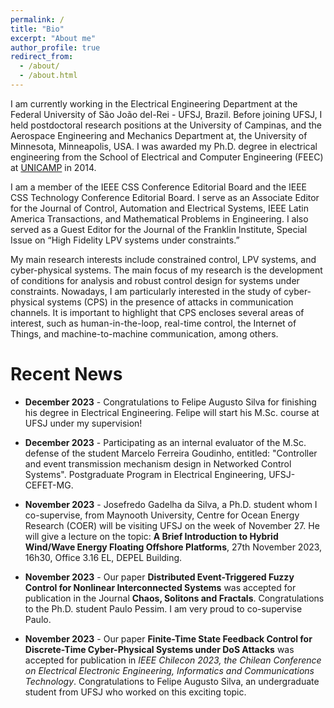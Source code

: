 ```yaml
---
permalink: /
title: "Bio"
excerpt: "About me"
author_profile: true
redirect_from: 
  - /about/
  - /about.html
---
```



I am currently working in the Electrical Engineering Department at the Federal University of São João del-Rei - UFSJ, Brazil. Before joining UFSJ, I held postdoctoral research positions at the University of Campinas, and the Aerospace Engineering and Mechanics Department at, the University of Minnesota, Minneapolis, USA. I was awarded my Ph.D. degree in electrical engineering from the School of Electrical and Computer Engineering (FEEC) at [UNICAMP](https://www.unicamp.br/unicamp/) in 2014. 

I am a member of the IEEE CSS Conference Editorial Board and the IEEE CSS Technology Conference Editorial Board. I serve as an Associate Editor for the Journal of Control, Automation and Electrical Systems, IEEE Latin America Transactions, and Mathematical Problems in Engineering. I also served as a Guest Editor for the Journal of the Franklin Institute, Special Issue on “High Fidelity LPV systems under constraints.” 

My main research interests include constrained control, LPV systems, and cyber-physical systems. The main focus of my research is the development of conditions for analysis and robust control design for systems under constraints. Nowadays, I am particularly interested in the study of cyber-physical systems (CPS) in the presence of attacks in communication channels. It is important to highlight that CPS encloses several areas of interest, such as human-in-the-loop, real-time control, the Internet of Things, and machine-to-machine communication, among others.

Recent News
======

- **December 2023** - Congratulations to Felipe Augusto Silva for finishing his degree in Electrical Engineering. Felipe will start his M.Sc. course at UFSJ under my supervision!

- **December 2023** - Participating as an internal evaluator of the M.Sc. defense of the student Marcelo Ferreira Goudinho, entitled: "Controller and event transmission mechanism design in Networked Control Systems". Postgraduate Program in Electrical Engineering, UFSJ-CEFET-MG.

- **November 2023** - Josefredo Gadelha da Silva, a Ph.D. student whom I co-supervise, from Maynooth University, Centre for Ocean Energy Research (COER) will be visiting UFSJ on the week of November 27. He will give a lecture on the topic: 
**A Brief Introduction to Hybrid Wind/Wave Energy Floating Offshore Platforms**, 27th November 2023, 16h30, Office 3.16 EL, DEPEL Building.  

- **November 2023** - Our paper **Distributed Event-Triggered Fuzzy Control for Nonlinear Interconnected Systems** was accepted for publication in the Journal **Chaos, Solitons and Fractals**. Congratulations to the Ph.D. student Paulo Pessim. I am very proud to co-supervise Paulo. 

- **November 2023** - Our paper **Finite-Time State Feedback Control for Discrete-Time Cyber-Physical Systems under DoS Attacks** was accepted for publication in *IEEE Chilecon 2023, the Chilean Conference on Electrical Electronic Engineering, Informatics and Communications Technology*. Congratulations to Felipe Augusto Silva, an undergraduate student from UFSJ who worked on this exciting topic.



